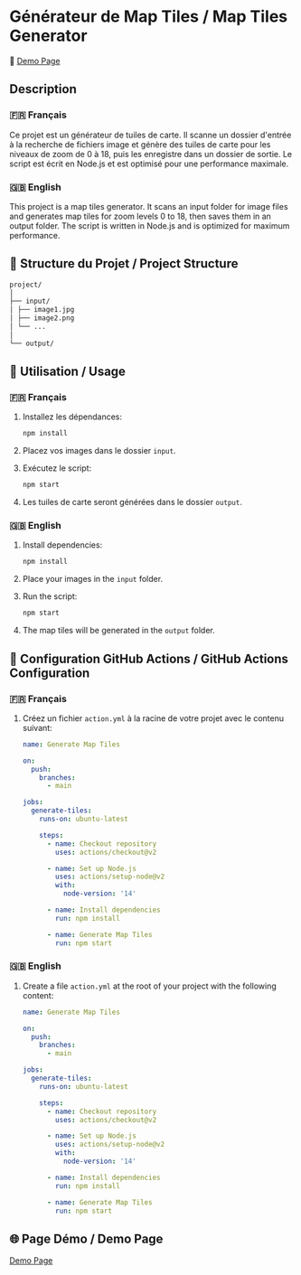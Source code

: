 # Générateur de Map Tiles / Map Tiles Generator

🚀 [Demo Page](https://example.com/demo)

## Description

### 🇫🇷 Français

Ce projet est un générateur de tuiles de carte. Il scanne un dossier d'entrée à la recherche de fichiers image et génère des tuiles de carte pour les niveaux de zoom de 0 à 18, puis les enregistre dans un dossier de sortie. Le script est écrit en Node.js et est optimisé pour une performance maximale.

### 🇬🇧 English

This project is a map tiles generator. It scans an input folder for image files and generates map tiles for zoom levels 0 to 18, then saves them in an output folder. The script is written in Node.js and is optimized for maximum performance.

## 📁 Structure du Projet / Project Structure

```bash
project/
│
├── input/
│ ├── image1.jpg
│ ├── image2.png
│ └── ...
│
└── output/
```


## 🚀 Utilisation / Usage

### 🇫🇷 Français

1. Installez les dépendances:
    ```bash
    npm install
    ```

2. Placez vos images dans le dossier `input`.

3. Exécutez le script:
    ```bash
    npm start
    ```

4. Les tuiles de carte seront générées dans le dossier `output`.

### 🇬🇧 English

1. Install dependencies:
    ```bash
    npm install
    ```

2. Place your images in the `input` folder.

3. Run the script:
    ```bash
    npm start
    ```

4. The map tiles will be generated in the `output` folder.

## 🔧 Configuration GitHub Actions / GitHub Actions Configuration

### 🇫🇷 Français

1. Créez un fichier `action.yml` à la racine de votre projet avec le contenu suivant:

    ```yaml
    name: Generate Map Tiles

    on:
      push:
        branches:
          - main

    jobs:
      generate-tiles:
        runs-on: ubuntu-latest

        steps:
          - name: Checkout repository
            uses: actions/checkout@v2

          - name: Set up Node.js
            uses: actions/setup-node@v2
            with:
              node-version: '14'

          - name: Install dependencies
            run: npm install

          - name: Generate Map Tiles
            run: npm start
    ```

### 🇬🇧 English

1. Create a file `action.yml` at the root of your project with the following content:

    ```yaml
    name: Generate Map Tiles

    on:
      push:
        branches:
          - main

    jobs:
      generate-tiles:
        runs-on: ubuntu-latest

        steps:
          - name: Checkout repository
            uses: actions/checkout@v2

          - name: Set up Node.js
            uses: actions/setup-node@v2
            with:
              node-version: '14'

          - name: Install dependencies
            run: npm install

          - name: Generate Map Tiles
            run: npm start
    ```

## 🌐 Page Démo / Demo Page

[Demo Page](https://example.com/demo)
